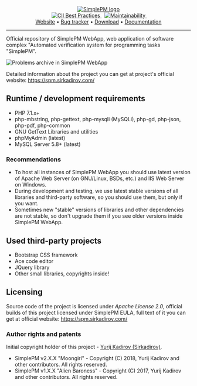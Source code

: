 <div align="center">
  <a href="https://spm.sirkadirov.com/">
    <img src="https://raw.githubusercontent.com/SirkadirovTeam/simplepm-resources/master/logo.png" alt="SimplePM logo">
  </a>
</div>
<div align="center">
  &nbsp;
  <a href="https://bestpractices.coreinfrastructure.org/projects/1230">
    <img src="https://bestpractices.coreinfrastructure.org/projects/1230/badge" alt="CII Best Practices">
  </a>
  &nbsp;
  <a href="https://codeclimate.com/github/SirkadirovTeam/SimplePM_WebApp/maintainability">
    <img src="https://api.codeclimate.com/v1/badges/9e88b0a0910af3f47af8/maintainability" alt="Maintainability">
  </a>
  &nbsp;
</div>
<div align="center">
  <a href="https://spm.sirkadirov.com/">Website</a> • <a href="https://simplepm.atlassian.net/projects/WEBAPP/">Bug tracker</a> • <a href="https://spm.sirkadirov.com/download.html">Download</a> • <a href="https://simplepm.atlassian.net/">Documentation</a>
</div>

*****

Official repository of SimplePM WebApp, web application of software complex "Automated verification system for programming tasks "SimplePM".

![Problems archive in SimplePM WebApp](https://i.imgur.com/BWKt5p1.png)

Detailed information about the project you can get at project's official website: https://spm.sirkadirov.com/

## Runtime / development requirements
- PHP 7.1.x+
- php-mbstring, php-gettext, php-mysqli (MySQLi), php-gd, php-json, php-pdf, php-common
- GNU GetText Libraries and utilities
- phpMyAdmin (latest)
- MySQL Server 5.8+ (latest)

### Recommendations
- To host all instances of SimplePM WebApp you should use latest version of Apache Web Server (on GNU/Linux, BSDs, etc.) and IIS Web Server on Windows.
- During development and testing, we use latest stable versions of all libraries and third-party software, so you should use them, but only if you want.
- Sometimes new "stable" versions of libraries and other dependencies are not stable, so don't upgrade them if you see older versions inside SimplePM WebApp.

## Used third-party projects
- Bootstrap CSS framework
- Ace code editor
- JQuery library
- Other small libraries, copyrights inside!

## Licensing
Source code of the project is licensed under *Apache License 2.0*, official builds of this project licensed under SimplePM EULA, full text of it you can get at official website: https://spm.sirkadirov.com/

### Author rights and patents
Initial copyright holder of this project - [Yurij Kadirov (Sirkadirov)](https://sirkadirov.com/).

- SimplePM v2.X.X "Moongirl" - Copyright (C) 2018, Yurij Kadirov and other contributors. All rights reserved.
- SimplePM v1.X.X "Alien Baroness" - Copyright (C) 2017, Yurij Kadirov and other contributors. All rights reserved.
